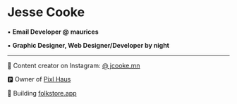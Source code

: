 # Jesse Cooke

:black_small_square: **Email Developer @ maurices**

:black_small_square: **Graphic Designer, Web Designer/Developer by night**

***

:sunrise: Content creator on Instagram: [@ jcooke.mn](https://www.instagram.com/jcooke.mn/)

:parking: Owner of [Pixl Haus](https://www.instagram.com/pixlhaus.design/)

:iphone: Building [folkstore.app](https://www.folkstore.app/)
